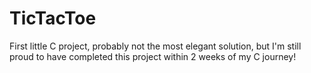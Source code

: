 # TicTacToe
First little C project, probably not the most elegant solution, but I'm still proud to have completed this project within 2 weeks of my C journey! 

